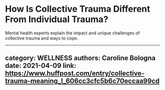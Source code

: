 # How Is Collective Trauma Different From Individual Trauma?

Mental health experts explain the impact and unique challenges of collective trauma and ways to cope.

---
category: WELLNESS
authors: Caroline Bologna
date: 2021-04-09
link: https://www.huffpost.com/entry/collective-trauma-meaning_l_606cc3cfc5b6c70eccaa99cd
---
